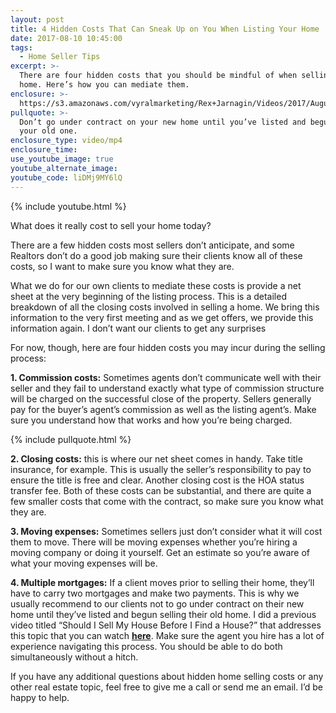 ```yaml
---
layout: post
title: 4 Hidden Costs That Can Sneak Up on You When Listing Your Home
date: 2017-08-10 10:45:00
tags:
  - Home Seller Tips
excerpt: >-
  There are four hidden costs that you should be mindful of when selling your
  home. Here’s how you can mediate them.
enclosure: >-
  https://s3.amazonaws.com/vyralmarketing/Rex+Jarnagin/Videos/2017/August/Elite+Home+Team-+4+Hidden+Costs+That+Can+Sneak+Up+on+You+When+Listing+Your+Home.mp4
pullquote: >-
  Don’t go under contract on your new home until you’ve listed and begun selling
  your old one.
enclosure_type: video/mp4
enclosure_time:
use_youtube_image: true
youtube_alternate_image:
youtube_code: liDMj9MY6lQ
---
```



{% include youtube.html %}

What does it really cost to sell your home today?

There are a few hidden costs most sellers don’t anticipate, and some Realtors don’t do a good job making sure their clients know all of these costs, so I want to make sure you know what they are.

What we do for our own clients to mediate these costs is provide a net sheet at the very beginning of the listing process. This is a detailed breakdown of all the closing costs involved in selling a home. We bring this information to the very first meeting and as we get offers, we provide this information again. I don’t want our clients to get any surprises

For now, though, here are four hidden costs you may incur during the selling process:

**1. Commission costs:** Sometimes agents don’t communicate well with their seller and they fail to understand exactly what type of commission structure will be charged on the successful close of the property. Sellers generally pay for the buyer’s agent’s commission as well as the listing agent’s. Make sure you understand how that works and how you’re being charged.

{% include pullquote.html %}

**2. Closing costs:** this is where our net sheet comes in handy. Take title insurance, for example. This is usually the seller’s responsibility to pay to ensure the title is free and clear. Another closing cost is the HOA status transfer fee. Both of these costs can be substantial, and there are quite a few smaller costs that come with the contract, so make sure you know what they are.

**3. Moving expenses:** Sometimes sellers just don’t consider what it will cost them to move. There will be moving expenses whether you’re hiring a moving company or doing it yourself. Get an estimate so you’re aware of what your moving expenses will be.

**4. Multiple mortgages:** If a client moves prior to selling their home, they’ll have to carry two mortgages and make two payments. This is why we usually recommend to our clients not to go under contract on their new home until they’ve listed and begun selling their old home. I did a previous video titled “Should I Sell My House Before I Find a House?” that addresses this topic that you can watch **[here](https://youtu.be/8N-P4tQaZyA)**. Make sure the agent you hire has a lot of experience navigating this process. You should be able to do both simultaneously without a hitch.

If you have any additional questions about hidden home selling costs or any other real estate topic, feel free to give me a call or send me an email. I’d be happy to help.